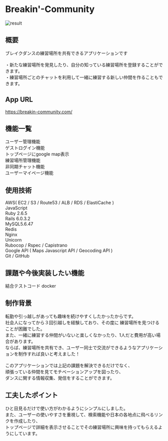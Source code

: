 # Breakin'-Community

![result](https://user-images.githubusercontent.com/64772703/93018784-41f7fb80-f60d-11ea-81d4-8d09e6315348.gif)
## 概要
ブレイクダンスの練習場所を共有できるアプリケーションです<br><br>
・新たな練習場所を発見したり、自分の知っている練習場所を登録することができます。<br>
・練習場所ごとのチャットを利用して一緒に練習する新しい仲間を作ることもできます。

## App URL
https://breakin-community.com/

## 機能一覧
<dl>
  <dt>ユーザー管理機能</dt>
  <dt>ゲストログイン機能</dt>
  <dt>トップページにgoogle map表示</dt>
  <dt></dt>
  <dt></dt>
  <dt></dt>
  <dt></dt>
  <dt></dt>
  <dt>練習場所管理機能</dt>
  <dt>非同期チャット機能</dt>
  <dt>ユーザーマイページ機能</dt>


<dl>

## 使用技術
<dl>
  <dt>AWS( EC2 / S3 / Route53 / ALB / RDS / ElastiCache )<dt>
  <dt>JavaScript</dt>
  <dt>Ruby 2.6.5</dt>
  <dt>Rails 6.0.3.2<dt>
  <dt>MySQL5.6.47</dt>
  <dt>Redis</dt>
  <dt>Nginx</dt>
  <dt>Unicorn</dt>
  <dt>Rubocop / Rspec / Capistrano</dt>
  <dt>Google API ( Maps Javascript API / Geocoding API )
  <dt>Git / GitHub</dt>
</dl>

## 課題や今後実装したい機能
結合テストコード
docker

## 制作背景
転勤や引っ越しがあっても趣味を続けやすくしたかったからです。<br>
社会人になってから３回引越しを経験しており、その度に 練習場所を見つけることが困難でした。<br>
また、一緒に練習する仲間がいないと楽しくなかったり、1人だと費用が高い場合があります。<br>
ならば、練習場所を共有でき、ユーザー同士で交流ができるようなアプリケーションを制作すれば良いと考えました！<br>
<br>
このアプリケーションでは上記の課題を解決できるだけでなく、<br>
頑張っている仲間を見てモチベーションアップを図ったり、<br>
ダンスに関する情報収集、発信をすることができます。

## 工夫したポイント
ひと目見るだけで使い方がわかるようにシンプルにしました。<br>
また、ユーザーの使いやすさを重視して、検索機能や日本の各地点に飛べるリンクを作成したり、<br>
トップページで詳細を表示させることでその練習場所に興味を持ってもらえるようにしています。
